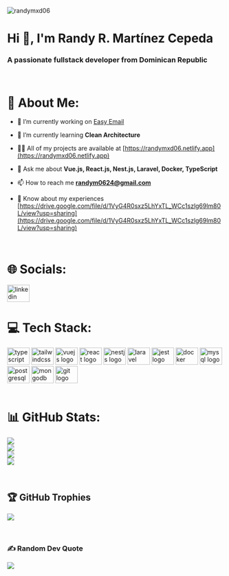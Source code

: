 <p align="left"> <img src="https://komarev.com/ghpvc/?username=randymxd06&label=Profile%20views&color=0e75b6&style=flat" alt="randymxd06" /> </p>

<h1>Hi 👋, I'm Randy R. Martínez Cepeda</h1>
<h3>A passionate fullstack developer from Dominican Republic</h3>

<br/>

# 💫 About Me:

- 🔭 I’m currently working on [Easy Email](https://github.com/randymxd06/Easy_Email)

- 🌱 I’m currently learning **Clean Architecture**

- 👨‍💻 All of my projects are available at [https://randymxd06.netlify.app](https://randymxd06.netlify.app)

- 💬 Ask me about **Vue.js, React.js, Nest.js, Laravel, Docker, TypeScript**

- 📫 How to reach me **randym0624@gmail.com**

- 📄 Know about my experiences [https://drive.google.com/file/d/1VyG4R0sxz5LhYxTL_WCc1szlg69lm80L/view?usp=sharing](https://drive.google.com/file/d/1VyG4R0sxz5LhYxTL_WCc1szlg69lm80L/view?usp=sharing)

<br/>

# 🌐 Socials:
<a href="https://www.linkedin.com/in/randymxd06/" target="_blank">
  <img src="https://raw.githubusercontent.com/maurodesouza/profile-readme-generator/master/src/assets/icons/social/linkedin/default.svg" width="52" height="40" alt="linkedin logo"  />
</a>

<br/>

# 💻 Tech Stack:
<div align="left">
  <img src="https://cdn.jsdelivr.net/gh/devicons/devicon/icons/typescript/typescript-original.svg" width="52" height="40" alt="typescript logo"  />
  <img src="https://cdn.jsdelivr.net/gh/devicons/devicon/icons/tailwindcss/tailwindcss-original-wordmark.svg" width="52" height="40" alt="tailwindcss logo"  />
  <img src="https://cdn.jsdelivr.net/gh/devicons/devicon/icons/vuejs/vuejs-original.svg" width="52" height="40" alt="vuejs logo"  />
  <img src="https://cdn.jsdelivr.net/gh/devicons/devicon/icons/react/react-original.svg" width="52" height="40" alt="react logo"  />
  <img src="https://cdn.jsdelivr.net/gh/devicons/devicon/icons/nestjs/nestjs-original.svg" width="52" height="40" alt="nestjs logo"  />
  <img src="https://cdn.jsdelivr.net/gh/devicons/devicon/icons/laravel/laravel-original.svg" width="52" height="40" alt="laravel logo"  />
  <img src="https://cdn.jsdelivr.net/gh/devicons/devicon/icons/jest/jest-plain.svg" width="52" height="40" alt="jest logo"  />
  <img src="https://cdn.jsdelivr.net/gh/devicons/devicon/icons/docker/docker-original.svg" width="52" height="40" alt="docker logo"  />
  <img src="https://cdn.jsdelivr.net/gh/devicons/devicon/icons/mysql/mysql-original.svg" width="52" height="40" alt="mysql logo"  />
  <img src="https://cdn.jsdelivr.net/gh/devicons/devicon/icons/postgresql/postgresql-original.svg" width="52" height="40" alt="postgresql logo"  />
  <img src="https://cdn.jsdelivr.net/gh/devicons/devicon/icons/mongodb/mongodb-original.svg" width="52" height="40" alt="mongodb logo"  />
  <img src="https://cdn.jsdelivr.net/gh/devicons/devicon/icons/git/git-original.svg" width="52" height="40" alt="git logo"  />
</div>
<br/>

# 📊 GitHub Stats:
![](https://github-readme-stats.vercel.app/api/top-langs/?username=randymxd06&theme=radical&hide_border=false&include_all_commits=false&count_private=false&layout=compact)<br/>
![](https://github-readme-stats.vercel.app/api?username=randymxd06&theme=radical&hide_border=false&include_all_commits=false&count_private=false)<br/>
![](https://github-readme-streak-stats.herokuapp.com/?user=randymxd06&theme=radical&hide_border=false)<br/>
![](https://github-contributor-stats.vercel.app/api?username=randymxd06&limit=5&theme=dark&combine_all_yearly_contributions=true)

<br/>

## 🏆 GitHub Trophies
![](https://github-profile-trophy.vercel.app/?username=randymxd06&theme=radical&no-frame=false&no-bg=false&margin-w=4)

<br/>

### ✍️ Random Dev Quote
![](https://quotes-github-readme.vercel.app/api?type=horizontal&theme=radical)
